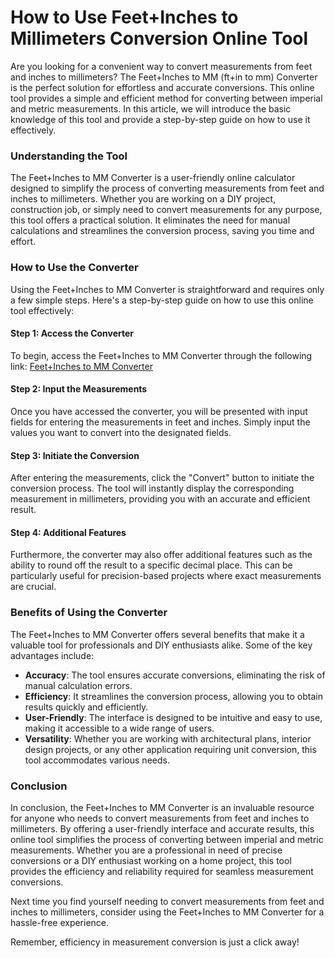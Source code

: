 How to Use Feet+Inches to Millimeters Conversion Online Tool
============================================================

Are you looking for a convenient way to convert measurements from feet and inches to millimeters? The Feet+Inches to MM (ft+in to mm) Converter is the perfect solution for effortless and accurate conversions. This online tool provides a simple and efficient method for converting between imperial and metric measurements. In this article, we will introduce the basic knowledge of this tool and provide a step-by-step guide on how to use it effectively.

### Understanding the Tool

The Feet+Inches to MM Converter is a user-friendly online calculator designed to simplify the process of converting measurements from feet and inches to millimeters. Whether you are working on a DIY project, construction job, or simply need to convert measurements for any purpose, this tool offers a practical solution. It eliminates the need for manual calculations and streamlines the conversion process, saving you time and effort.

### How to Use the Converter

Using the Feet+Inches to MM Converter is straightforward and requires only a few simple steps. Here's a step-by-step guide on how to use this online tool effectively:

#### Step 1: Access the Converter

To begin, access the Feet+Inches to MM Converter through the following link: [Feet+Inches to MM Converter](https://www.onlinecalculatorsfree.com/convert/feet-inch-to-mm.html)

#### Step 2: Input the Measurements

Once you have accessed the converter, you will be presented with input fields for entering the measurements in feet and inches. Simply input the values you want to convert into the designated fields.

#### Step 3: Initiate the Conversion

After entering the measurements, click the "Convert" button to initiate the conversion process. The tool will instantly display the corresponding measurement in millimeters, providing you with an accurate and efficient result.

#### Step 4: Additional Features

Furthermore, the converter may also offer additional features such as the ability to round off the result to a specific decimal place. This can be particularly useful for precision-based projects where exact measurements are crucial.

### Benefits of Using the Converter

The Feet+Inches to MM Converter offers several benefits that make it a valuable tool for professionals and DIY enthusiasts alike. Some of the key advantages include:

- **Accuracy**: The tool ensures accurate conversions, eliminating the risk of manual calculation errors.
- **Efficiency**: It streamlines the conversion process, allowing you to obtain results quickly and efficiently.
- **User-Friendly**: The interface is designed to be intuitive and easy to use, making it accessible to a wide range of users.
- **Versatility**: Whether you are working with architectural plans, interior design projects, or any other application requiring unit conversion, this tool accommodates various needs.

### Conclusion

In conclusion, the Feet+Inches to MM Converter is an invaluable resource for anyone who needs to convert measurements from feet and inches to millimeters. By offering a user-friendly interface and accurate results, this online tool simplifies the process of converting between imperial and metric measurements. Whether you are a professional in need of precise conversions or a DIY enthusiast working on a home project, this tool provides the efficiency and reliability required for seamless measurement conversions.

Next time you find yourself needing to convert measurements from feet and inches to millimeters, consider using the Feet+Inches to MM Converter for a hassle-free experience.

Remember, efficiency in measurement conversion is just a click away!